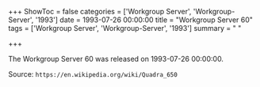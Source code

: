 +++
ShowToc = false
categories = ['Workgroup Server', 'Workgroup-Server', '1993']
date = 1993-07-26 00:00:00
title = "Workgroup Server 60"
tags = ['Workgroup Server', 'Workgroup-Server', '1993']
summary = " "

+++

The Workgroup Server 60 was released on 1993-07-26 00:00:00.

Source: `https://en.wikipedia.org/wiki/Quadra_650`


